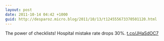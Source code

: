 ```yaml
---
layout: post
date: 2011-10-14 04:42 +1000
guid: http://desparoz.micro.blog/2011/10/13/t124555673370501120.html
---
```

The power of checklists! Hospital mistake rate drops 30%. [t.co/JHaSdOC7](http://t.co/JHaSdOC7)
